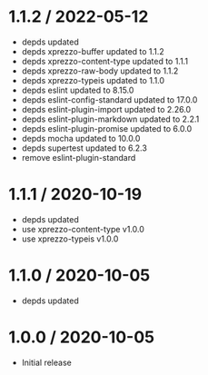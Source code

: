 1.1.2 / 2022-05-12
==================

  * depds updated
  * depds xprezzo-buffer updated to 1.1.2
  * depds xprezzo-content-type updated to 1.1.1
  * depds xprezzo-raw-body updated to 1.1.2
  * depds xprezzo-typeis updated to 1.1.0
  * depds eslint updated to 8.15.0
  * depds eslint-config-standard updated to 17.0.0
  * depds eslint-plugin-import updated to 2.26.0
  * depds eslint-plugin-markdown updated to 2.2.1
  * depds eslint-plugin-promise updated to 6.0.0
  * depds mocha updated to 10.0.0
  * depds supertest updated to 6.2.3
  * remove eslint-plugin-standard

1.1.1 / 2020-10-19
==================

  * depds updated
  * use xprezzo-content-type v1.0.0
  * use xprezzo-typeis v1.0.0

1.1.0 / 2020-10-05
==================

  * depds updated

1.0.0 / 2020-10-05
==================

  * Initial release
